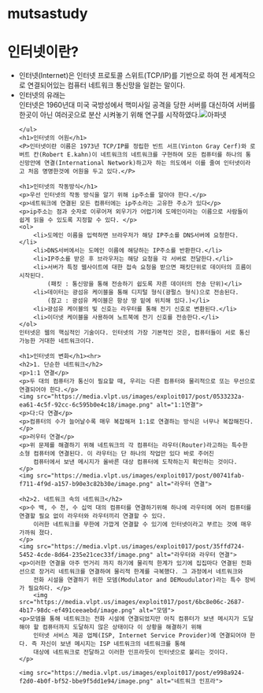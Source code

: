 # mutsastudy
<h1>인터넷이란?</h1>
    <ul>
        <li>인터넷(Internet)은 인터넷 프로토콜 스위트(TCP/IP)를 기반으로 하여 전 세계적으로 연결되어있는 컴퓨터 네트워크 통신망을 일컫는 말이다.</li>
        <li>인터넷의 유래는</li>
        인터넷은 1960년대 미국 국방성에서 핵미사일 공격을 당한 서버를 대신하여 서버를 한곳이 아닌 여러곳으로 분산 시켜놓기 위해 연구를 시작하였다.<img src="https://media.vlpt.us/images/exploit017/post/3ee8db40-a440-47e4-bf54-03c9bbf6162e/image.png" alt="아파넷">
        
        
    </ul>
    <h1>인터넷의 어원</h1>
    <P>인터넷이란 이름은 1973년 TCP/IP를 정립한 빈트 서프(Vinton Gray Cerf)와 로버트 칸(Robert E.kahn)이 네트워크의 네트워크를 구현하여 모든 컴퓨터를 하나의 통신망안에 연결(International Network)하고자 하는 의도에서 이를 줄여 인터넷이라고 처음 명명한것에 어원을 두고 있다.</P>
    
    <h1>인터넷의 작동방식</h1>
    <p>우선 인터넷의 작동 방식을 알기 위해 ip주소를 알아야 한다.</p>
    <p>네트워크에 연결된 모든 컴퓨터에는 ip주소라는 고유한 주소가 있다</p>
    <p>ip주소는 점과 숫자로 이루어져 외우기가 어렵기에 도메인이라는 이름으로 사람들이 쉽게 읽을 수 있도록 지정할 수 있다. </p>
    <ol>
        <li>도메인 이름을 입력하면 브라우저가 해당 IP주소를 DNS서버에 요청한다.</li>
        <li>DNS서버에서는 도메인 이름에 해당하는 IP주소를 반환한다.</li>
        <li>IP주소를 받은 후 브라우저는 해당 요청을 각 서버로 전달한다.</li>
        <li>서버가 특정 웹사이트에 대한 접속 요청을 받으면 패킷단위로 데이터의 흐름이 시작된다.
            (패킷 : 통신망을 통해 전송하기 쉽도록 자른 데이터의 전송 단위)</li>
        <li>데이터는 광섬유 케이블을 통해 디지털 형식(광펄스 형식)으로 전송된다.
            (참고 : 광섬유 케이블은 항상 땅 밑에 위치해 있다.)</li>
        <li>광섬유 케이블의 빛 신호는 라우터를 통해 전기 신호로 변환된다.</li>
        <li>이더넷 케이블을 사용하여 노트북에 전기 신호를 전송한다.</li>
    </ol>
    인터넷은 웹의 핵심적인 기술이다. 인터넷의 가장 기본적인 것은, 컴퓨터들이 서로 통신 가능한 거대한 네트워크이다.

    <h1>인터넷의 변화</h1><hr>
    <h2>1. 단순한 네트워크</h2>
    <p>1:1 연결</p>
    <p>두 대의 컴퓨터가 통신이 필요할 때, 우리는 다른 컴퓨터와 물리적으로 또는 무선으로 연결되어야 한다.</p>
    <img src="https://media.vlpt.us/images/exploit017/post/0533232a-ea61-4c5f-92cc-6c595b0e4c18/image.png" alt="1:1연결">
    <p>다:다 연결</p>
    <p>컴퓨터의 수가 늘어날수록 매우 복잡해져 1:1로 연결하는 방식은 너무나 복잡해진다.</p>
    <p>러우터 연결</p>
    <p>위 문제를 해결하기 위해 네트워크의 각 컴퓨터는 라우터(Router)라고하는 특수한 소형 컴퓨터에 연결된다. 이 라우터는 단 하나의 작업만 있다 바로 주어진
        컴퓨터에서 보낸 메시지가 올바른 대상 컴퓨터에 도착하는지 확인하는 것이다.
    </p>
    <img src="https://media.vlpt.us/images/exploit017/post/00741fab-f711-4f9d-a157-b90e3c82b30e/image.png" alt="라우터 연결">

    <h2>2. 네트워크 속의 네트워크</h2>
    <p>수 백, 수 천, 수 십억 대의 컴퓨터를 연결하기위해 하나에 라우터에 여러 컴퓨터를 연결할 필요 없이 라우터와 라우터끼리 연결할 수 있다. 
        이러한 네트워크를 무한에 가깝게 연결할 수 있기에 인터넷이라고 부르는 것에 매우가까워 졌다.
    </p>
    <img src="https://media.vlpt.us/images/exploit017/post/35ffd724-5452-4cde-8d64-235e21cec33f/image.png" alt="라우터와 라우터 연결">
    <p>이러한 연결을 아주 먼거리 까지 하기에 물리적 한계가 있기에 집집마다 연결된 전화선으로 장거리 네트워크를 연결하여 물리적 한계를 극복했다. 그 과정에서 네트워크와
        전화 시설을 연결하기 위한 모뎀(Modulator and DEMoudulator)라는 특수 장비가 필요하다. </p>
        <img src="https://media.vlpt.us/images/exploit017/post/6bc8e06c-2687-4b17-98dc-ef491ceeaebd/image.png" alt="모뎀">
    <p>모뎀을 통해 네트워크는 전화 시설에 연결되었지만 아직 컴퓨터가 보낸 메시지가 도달해야 할 컴퓨터까지 도달하지 않은 상태이다 이 상황을 해결하기 위해
        인터넷 서비스 제공 업체(ISP, Internet Service Provider)에 연결되어야 한다. 즉 자신이 보낸 메시지는 ISP 네트워크의 네트워크를 통해
        대상에 네트워크로 전달하고 이러한 인프라듯이 인터넷으로 불리는 것이다.
    </p>

    <img src="https://media.vlpt.us/images/exploit017/post/e998a924-f2d0-4b0f-bf52-bbe9f5dd1e94/image.png" alt="네트워크 인프라">
